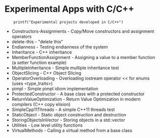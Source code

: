 Experimental Apps with C/C++
==============

```
    printf("Experimental projects developed in C/C++")
```

* Constructors-Assignments - Copy/Move constructors and assignment operators
* delete-this - "delete this"
* Endianness - Testing endianness of the system
* Inheritance - C++ inheritance
* MemberFunctionAssignment - Assigning a value to a member function (a setter function example)
* MultipleInheritance - Simple multiple inheritance test
* ObjectSlicing - C++ Object Slicing
* OperatorOverloading - Overloading iostream operator << for enums (uses <type_traits>)
* pimpl - Simple pimpl idiom implementation
* ProtectedConstructor - A base class with a protected constructor
* ReturnValueOptimization - Return Value Optimization in modern compilers (C++ copy elision)
* SimpleCpp11Threads - A simple C++11 threads test
* StaticObject - Static object construction and destruction
* StoringObjectsInVector - Storing objects in a std::vector<T>
* Utilities - Low level utility functions
* VirtualMethods - Calling a virtual method from a base class
